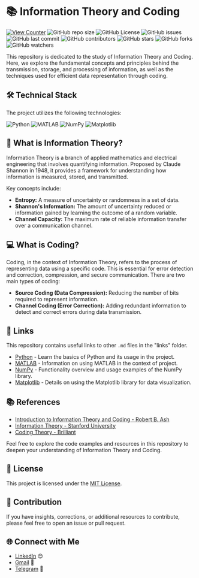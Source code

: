 # 📚 Information Theory and Coding

[![View Counter](https://views.whatilearened.today/views/github/YuriiDorosh/Information-Theory-and-Coding.svg)](https://views.whatilearened.today/views/github/YuriiDorosh/Information-Theory-and-Coding)
![GitHub repo size](https://img.shields.io/github/repo-size/YuriiDorosh/Information-Theory-and-Coding)
![GitHub License](https://img.shields.io/github/license/YuriiDorosh/Information-Theory-and-Coding)
![GitHub issues](https://img.shields.io/github/issues/YuriiDorosh/Information-Theory-and-Coding)
![GitHub last commit](https://img.shields.io/github/last-commit/YuriiDorosh/Information-Theory-and-Coding)
![GitHub contributors](https://img.shields.io/github/contributors/YuriiDorosh/Information-Theory-and-Coding)
![GitHub stars](https://img.shields.io/github/stars/YuriiDorosh/Information-Theory-and-Coding?style=social)
![GitHub forks](https://img.shields.io/github/forks/YuriiDorosh/Information-Theory-and-Coding?style=social)
![GitHub watchers](https://img.shields.io/github/watchers/YuriiDorosh/Information-Theory-and-Coding?style=social)



This repository is dedicated to the study of Information Theory and Coding. Here, we explore the fundamental concepts and principles behind the transmission, storage, and processing of information, as well as the techniques used for efficient data representation through coding.

## 🛠 Technical Stack

The project utilizes the following technologies:

 ![Python](https://img.shields.io/badge/Python-🐍-blue) 
 ![MATLAB](https://img.shields.io/badge/MATLAB-🔬-orange) 
 ![NumPy](https://img.shields.io/badge/NumPy-🧮-green) 
 ![Matplotlib](https://img.shields.io/badge/Matplotlib-📊-red)  


## 🤔 What is Information Theory?

Information Theory is a branch of applied mathematics and electrical engineering that involves quantifying information. Proposed by Claude Shannon in 1948, it provides a framework for understanding how information is measured, stored, and transmitted.

Key concepts include:

- **Entropy:** A measure of uncertainty or randomness in a set of data.
- **Shannon's Information:** The amount of uncertainty reduced or information gained by learning the outcome of a random variable.
- **Channel Capacity:** The maximum rate of reliable information transfer over a communication channel.

## 💻 What is Coding?

Coding, in the context of Information Theory, refers to the process of representing data using a specific code. This is essential for error detection and correction, compression, and secure communication. There are two main types of coding:

- **Source Coding (Data Compression):** Reducing the number of bits required to represent information.
- **Channel Coding (Error Correction):** Adding redundant information to detect and correct errors during data transmission.


## 🔗 Links
This repository contains useful links to other `.md` files in the "links" folder.

- [Python](links/python.md) - Learn the basics of Python and its usage in the project.
- [MATLAB](links/matlab.md) - Information on using MATLAB in the context of project.
- [NumPy](links/numpy.md) - Functionality overview and usage examples of the NumPy library.
- [Matplotlib](links/matplotlib.md) - Details on using the Matplotlib library for data visualization.

## 📚 References

- [Introduction to Information Theory and Coding - Robert B. Ash](https://www.amazon.com/Introduction-Information-Theory-Coding/dp/8126519041)
- [Information Theory - Stanford University](https://web.stanford.edu/class/ee376a/)
- [Coding Theory - Brilliant](https://brilliant.org/wiki/coding-theory/)

Feel free to explore the code examples and resources in this repository to deepen your understanding of Information Theory and Coding.

## 📝 License

This project is licensed under the [MIT License](LICENSE).

## 🤝 Contribution

If you have insights, corrections, or additional resources to contribute, please feel free to open an issue or pull request.

## 🌐 Connect with Me

- [LinkedIn](https://www.linkedin.com/in/yurii-dorosh-0b2006281/) 😊
- [Gmail](contact.yuriidorosh@gmail.com) 📧
- [Telegram](https://t.me/s11nd8r) 🚀

